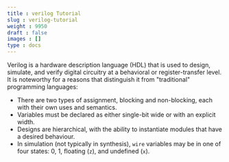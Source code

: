 ```yaml
---
title : verilog Tutorial
slug : verilog-tutorial
weight : 9950
draft : false
images : []
type : docs
---
```


Verilog is a hardware description language (HDL) that is used to design, simulate, and verify digital circuitry at a behavioral or register-transfer level. It is noteworthy for a reasons that distinguish it from "traditional" programming languages:

* There are two types of assignment, blocking and non-blocking, each with their own uses and semantics.
* Variables must be declared as either single-bit wide or with an explicit width.
* Designs are hierarchical, with the ability to instantiate modules that have a desired behaviour.
* In simulation (not typically in synthesis), `wire` variables may be in one of four states: 0, 1, floating (`z`), and undefined (`x`).

